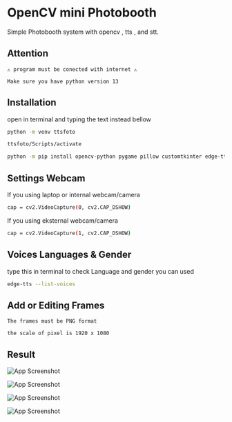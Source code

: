
# OpenCV mini Photobooth
Simple Photobooth system with opencv , tts , and stt.


## Attention 
```
⚠ program must be conected with internet ⚠
```
```
Make sure you have python version 13
```
## Installation

open in terminal and typing the text instead bellow

```bash
python -m venv ttsfoto 

```

```bash
ttsfoto/Scripts/activate
```

```bash
python -m pip install opencv-python pygame pillow customtkinter edge-tts
```
## Settings Webcam 

If you using laptop or internal webcam/camera

```bash
cap = cv2.VideoCapture(0, cv2.CAP_DSHOW)
````
If you using eksternal webcam/camera

```bash
cap = cv2.VideoCapture(1, cv2.CAP_DSHOW)
```

## Voices Languages &  Gender

type this in terminal to check Language and gender you can used

```bash
edge-tts --list-voices
```

## Add or Editing Frames 
```
The frames must be PNG format
```
```
the scale of pixel is 1920 x 1080
```

## Result


![App Screenshot](https://files.catbox.moe/poi1gc.jpg?text=App+Screenshot+Here)

![App Screenshot](https://files.catbox.moe/oejkao.jpg?text=App+Screenshot+Here)

![App Screenshot](https://files.catbox.moe/4v3olt.jpg?text=App+Screenshot+Here)


![App Screenshot](https://files.catbox.moe/7aktzx.jpg?text=App+Screenshot+Here)
